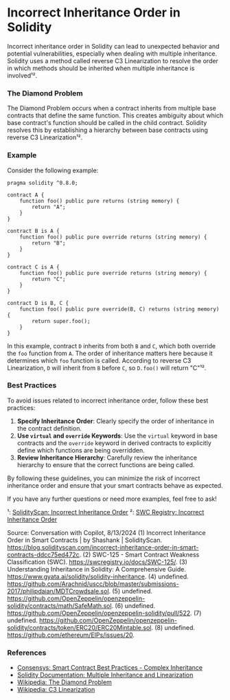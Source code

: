 # Incorrect Inheritance Order in Solidity

Incorrect inheritance order in Solidity can lead to unexpected behavior and potential vulnerabilities, especially when dealing with multiple inheritance. Solidity uses a method called reverse C3 Linearization to resolve the order in which methods should be inherited when multiple inheritance is involved¹².

### The Diamond Problem

The Diamond Problem occurs when a contract inherits from multiple base contracts that define the same function. This creates ambiguity about which base contract's function should be called in the child contract. Solidity resolves this by establishing a hierarchy between base contracts using reverse C3 Linearization¹².

### Example

Consider the following example:

```solidity
pragma solidity ^0.8.0;

contract A {
    function foo() public pure returns (string memory) {
        return "A";
    }
}

contract B is A {
    function foo() public pure override returns (string memory) {
        return "B";
    }
}

contract C is A {
    function foo() public pure override returns (string memory) {
        return "C";
    }
}

contract D is B, C {
    function foo() public pure override(B, C) returns (string memory) {
        return super.foo();
    }
}
```

In this example, contract `D` inherits from both `B` and `C`, which both override the `foo` function from `A`. The order of inheritance matters here because it determines which `foo` function is called. According to reverse C3 Linearization, `D` will inherit from `B` before `C`, so `D.foo()` will return "C"¹².

### Best Practices

To avoid issues related to incorrect inheritance order, follow these best practices:

1. **Specify Inheritance Order**: Clearly specify the order of inheritance in the contract definition.
2. **Use `virtual` and `override` Keywords**: Use the `virtual` keyword in base contracts and the `override` keyword in derived contracts to explicitly define which functions are being overridden.
3. **Review Inheritance Hierarchy**: Carefully review the inheritance hierarchy to ensure that the correct functions are being called.

By following these guidelines, you can minimize the risk of incorrect inheritance order and ensure that your smart contracts behave as expected.

If you have any further questions or need more examples, feel free to ask!

¹: [SolidityScan: Incorrect Inheritance Order](https://blog.solidityscan.com/incorrect-inheritance-order-in-smart-contracts-ddcc75ed472c)
²: [SWC Registry: Incorrect Inheritance Order](https://swcregistry.io/docs/SWC-125/)

Source: Conversation with Copilot, 8/13/2024
(1) Incorrect Inheritance Order in Smart Contracts | by Shashank | SolidityScan. https://blog.solidityscan.com/incorrect-inheritance-order-in-smart-contracts-ddcc75ed472c.
(2) SWC-125 - Smart Contract Weakness Classification (SWC). https://swcregistry.io/docs/SWC-125/.
(3) Understanding Inheritance in Solidity: A Comprehensive Guide. https://www.gyata.ai/solidity/solidity-inheritance.
(4) undefined. https://github.com/Arachnid/uscc/blob/master/submissions-2017/philipdaian/MDTCrowdsale.sol.
(5) undefined. https://github.com/OpenZeppelin/openzeppelin-solidity/contracts/math/SafeMath.sol.
(6) undefined. https://github.com/OpenZeppelin/openzeppelin-solidity/pull/522.
(7) undefined. https://github.com/OpenZeppelin/openzeppelin-solidity/contracts/token/ERC20/ERC20Mintable.sol.
(8) undefined. https://github.com/ethereum/EIPs/issues/20.


### References
- [Consensys: Smart Contract Best Practices - Complex Inheritance](https://consensys.github.io/smart-contract-best-practices/development-recommendations/solidity-specific/complex-inheritance/)
- [Solidity Documentation: Multiple Inheritance and Linearization](https://solidity.readthedocs.io/en/v0.4.25/contracts.html#multiple-inheritance-and-linearization)
- [Wikipedia: The Diamond Problem](https://en.wikipedia.org/wiki/Multiple_inheritance#The_diamond_problem)
- [Wikipedia: C3 Linearization](https://en.wikipedia.org/wiki/C3_linearization)